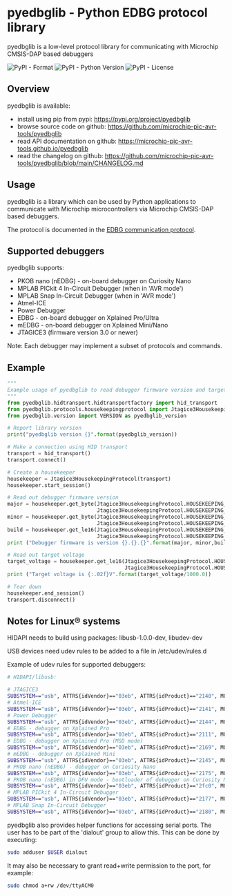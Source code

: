 # pyedbglib - Python EDBG protocol library
pyedbglib is a low-level protocol library for communicating with Microchip CMSIS-DAP based debuggers

![PyPI - Format](https://img.shields.io/pypi/format/pyedbglib)
![PyPI - Python Version](https://img.shields.io/pypi/pyversions/pyedbglib)
![PyPI - License](https://img.shields.io/pypi/l/pyedbglib)

## Overview
pyedbglib is available:

* install using pip from pypi: https://pypi.org/project/pyedbglib
* browse source code on github: https://github.com/microchip-pic-avr-tools/pyedbglib
* read API documentation on github: https://microchip-pic-avr-tools.github.io/pyedbglib
* read the changelog on github: https://github.com/microchip-pic-avr-tools/pyedbglib/blob/main/CHANGELOG.md

## Usage
pyedbglib is a library which can be used by Python applications to communicate with Microchip microcontrollers via Microchip CMSIS-DAP based debuggers.

The protocol is documented in the [EDBG communication protocol](https://onlinedocs.microchip.com/pr/GUID-33422CDF-8B41-417C-9C31-E4521ADAE9B4-en-US-2/index.html).

## Supported debuggers
pyedbglib supports:
* PKOB nano (nEDBG) - on-board debugger on Curiosity Nano
* MPLAB PICkit 4 In-Circuit Debugger (when in 'AVR mode')
* MPLAB Snap In-Circuit Debugger (when in 'AVR mode')
* Atmel-ICE
* Power Debugger
* EDBG - on-board debugger on Xplained Pro/Ultra
* mEDBG - on-board debugger on Xplained Mini/Nano
* JTAGICE3 (firmware version 3.0 or newer)

Note: Each debugger may implement a subset of protocols and commands.

## Example
```python
"""
Example usage of pyedbglib to read debugger firmware version and target voltage
"""
from pyedbglib.hidtransport.hidtransportfactory import hid_transport
from pyedbglib.protocols.housekeepingprotocol import Jtagice3HousekeepingProtocol
from pyedbglib.version import VERSION as pyedbglib_version

# Report library version
print("pyedbglib version {}".format(pyedbglib_version))

# Make a connection using HID transport
transport = hid_transport()
transport.connect()

# Create a housekeeper
housekeeper = Jtagice3HousekeepingProtocol(transport)
housekeeper.start_session()

# Read out debugger firmware version
major = housekeeper.get_byte(Jtagice3HousekeepingProtocol.HOUSEKEEPING_CONTEXT_CONFIG,
                             Jtagice3HousekeepingProtocol.HOUSEKEEPING_CONFIG_FWREV_MAJ)
minor = housekeeper.get_byte(Jtagice3HousekeepingProtocol.HOUSEKEEPING_CONTEXT_CONFIG,
                             Jtagice3HousekeepingProtocol.HOUSEKEEPING_CONFIG_FWREV_MIN)
build = housekeeper.get_le16(Jtagice3HousekeepingProtocol.HOUSEKEEPING_CONTEXT_CONFIG,
                             Jtagice3HousekeepingProtocol.HOUSEKEEPING_CONFIG_BUILD)
print ("Debugger firmware is version {}.{}.{}".format(major, minor,build))

# Read out target voltage
target_voltage = housekeeper.get_le16(Jtagice3HousekeepingProtocol.HOUSEKEEPING_CONTEXT_ANALOG,
                                      Jtagice3HousekeepingProtocol.HOUSEKEEPING_ANALOG_VTREF)
print ("Target voltage is {:.02f}V".format(target_voltage/1000.0))

# Tear down
housekeeper.end_session()
transport.disconnect()
```

## Notes for Linux® systems
HIDAPI needs to build using packages: libusb-1.0.0-dev, libudev-dev

USB devices need udev rules to be added to a file in /etc/udev/rules.d

Example of udev rules for supported debuggers:
```bash
# HIDAPI/libusb:

# JTAGICE3
SUBSYSTEM=="usb", ATTRS{idVendor}=="03eb", ATTRS{idProduct}=="2140", MODE="0666"
# Atmel-ICE
SUBSYSTEM=="usb", ATTRS{idVendor}=="03eb", ATTRS{idProduct}=="2141", MODE="0666"
# Power Debugger
SUBSYSTEM=="usb", ATTRS{idVendor}=="03eb", ATTRS{idProduct}=="2144", MODE="0666"
# EDBG - debugger on Xplained Pro
SUBSYSTEM=="usb", ATTRS{idVendor}=="03eb", ATTRS{idProduct}=="2111", MODE="0666"
# EDBG - debugger on Xplained Pro (MSD mode)
SUBSYSTEM=="usb", ATTRS{idVendor}=="03eb", ATTRS{idProduct}=="2169", MODE="0666"
# mEDBG - debugger on Xplained Mini
SUBSYSTEM=="usb", ATTRS{idVendor}=="03eb", ATTRS{idProduct}=="2145", MODE="0666"
# PKOB nano (nEDBG) - debugger on Curiosity Nano
SUBSYSTEM=="usb", ATTRS{idVendor}=="03eb", ATTRS{idProduct}=="2175", MODE="0666"
# PKOB nano (nEDBG) in DFU mode - bootloader of debugger on Curiosity Nano
SUBSYSTEM=="usb", ATTRS{idVendor}=="03eb", ATTRS{idProduct}=="2fc0", MODE="0666"
# MPLAB PICkit 4 In-Circuit Debugger
SUBSYSTEM=="usb", ATTRS{idVendor}=="03eb", ATTRS{idProduct}=="2177", MODE="0666"
# MPLAB Snap In-Circuit Debugger
SUBSYSTEM=="usb", ATTRS{idVendor}=="03eb", ATTRS{idProduct}=="2180", MODE="0666"
```

pyedbglib also provides helper functions for accessing serial ports.  The user has to be part of the 'dialout' group to allow this.  This can be done by executing:
```bash
sudo adduser $USER dialout
```

It may also be necessary to grant read+write permission to the port, for example:
```bash
sudo chmod a+rw /dev/ttyACM0
```
